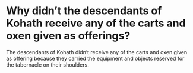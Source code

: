 # Why didn’t the descendants of Kohath receive any of the carts and oxen given as offerings?

The descendants of Kohath didn’t receive any of the carts and oxen given as offering because they carried the equipment and objects reserved for the tabernacle on their shoulders.
